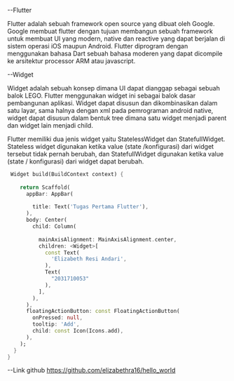 --Flutter

Flutter adalah sebuah framework open source yang dibuat oleh Google. Google membuat flutter dengan tujuan membangun sebuah framework untuk membuat UI yang modern, native dan reactive yang dapat berjalan di sistem operasi iOS maupun Android. Flutter diprogram dengan menggunakan bahasa Dart sebuah bahasa moderen yang dapat dicompile ke arsitektur processor ARM atau javascript.

--Widget

Widget adalah sebuah konsep dimana UI dapat dianggap sebagai sebuah balok LEGO. Flutter menggunakan widget ini sebagai balok dasar pembangunan aplikasi. Widget dapat disusun dan dikombinasikan dalam satu layar, sama halnya dengan xml pada pemrograman android native, widget dapat disusun dalam bentuk tree dimana satu widget menjadi parent dan widget lain menjadi child.

Flutter memiliki dua jenis widget yaitu StatelessWidget dan StatefullWidget. Stateless
widget digunakan ketika value (state /konfigurasi) dari widget tersebut tidak pernah berubah,
dan StatefullWidget digunakan ketika value (state / konfigurasi) dari widget dapat berubah. 

``` dart
 Widget build(BuildContext context) {
   
    return Scaffold(
      appBar: AppBar(
        
        title: Text('Tugas Pertama Flutter'),
      ),
      body: Center(
        child: Column(
         
          mainAxisAlignment: MainAxisAlignment.center,
          children: <Widget>[
            const Text(
              'Elizabeth Resi Andari',
            ),
            Text(
              "2031710053"
            ),
          ],
        ),
      ),
      floatingActionButton: const FloatingActionButton(
        onPressed: null,
        tooltip: 'Add',
        child: const Icon(Icons.add),
      ), 
    );
  }
}
```
--Link github
https://github.com/elizabethra16/hello_world